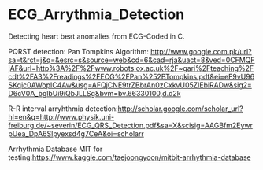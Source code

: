 # ECG_Arrythmia_Detection
 Detecting heart beat anomalies from ECG-Coded in C. 

 PQRST detection: Pan Tompkins Algorithm: http://www.google.com.pk/url?sa=t&rct=j&q=&esrc=s&source=web&cd=6&cad=rja&uact=8&ved=0CFMQFjAF&url=http%3A%2F%2Fwww.robots.ox.ac.uk%2F~gari%2Fteaching%2Fcdt%2FA3%2Freadings%2FECG%2FPan%252BTompkins.pdf&ei=eF9vU96SKqic0AWopIC4Aw&usg=AFQjCNE9trZBbrAn0zCxkvU05ZlEbiRADw&sig2=D6cV0A_bglbUi9iQbJLLSg&bvm=bv.66330100,d.d2k

 R-R interval arryhthmia detection:http://scholar.google.com/scholar_url?hl=en&q=http://www.physik.uni-freiburg.de/~severin/ECG_QRS_Detection.pdf&sa=X&scisig=AAGBfm2EywrpUea_DpA6Slpyexsd4g7CeA&oi=scholarr

 Arrhythmia Database MIT for testing:https://www.kaggle.com/taejoongyoon/mitbit-arrhythmia-database
